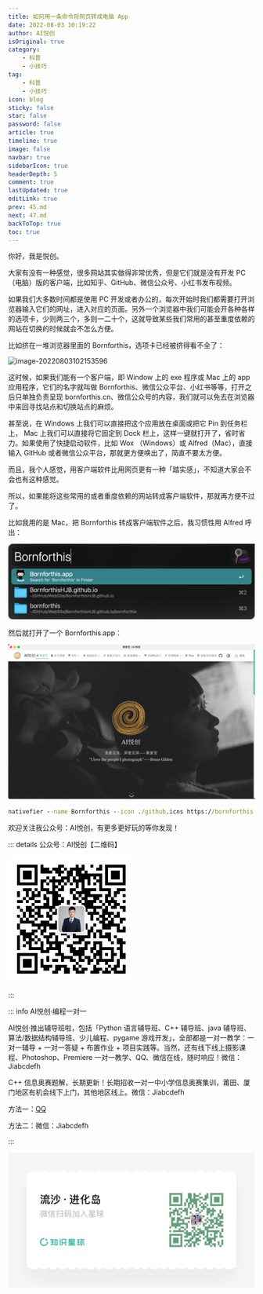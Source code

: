 ```yaml
---
title: 如何用一条命令将网页转成电脑 App
date: 2022-08-03 10:19:22
author: AI悦创
isOriginal: true
category: 
    - 科普
    - 小技巧
tag:
    - 科普
    - 小技巧
icon: blog
sticky: false
star: false
password: false
article: true
timeline: true
image: false
navbar: true
sidebarIcon: true
headerDepth: 5
comment: true
lastUpdated: true
editLink: true
prev: 45.md
next: 47.md
backToTop: true
toc: true
---
```


你好，我是悦创。

大家有没有一种感觉，很多网站其实做得非常优秀，但是它们就是没有开发 PC （电脑）版的客户端，比如知乎、GitHub、微信公众号、小红书发布视频。

如果我们大多数时间都是使用 PC 开发或者办公的，每次开始时我们都需要打开浏览器输入它们的网址，进入对应的页面。另外一个浏览器中我们可能会开各种各样的选项卡，少则两三个，多则一二十个，这就导致某些我们常用的甚至重度依赖的网站在切换的时候就会不怎么方便。

比如挤在一堆浏览器里面的 Bornforthis，选项卡已经被挤得看不全了：

![image-20220803102153596](./46.assets/image-20220803102153596.png)

这时候，如果我们能有一个客户端，即 Window 上的 exe 程序或 Mac 上的 app 应用程序，它们的名字就叫做 Bornforthis、微信公众平台、小红书等等，打开之后只单独负责呈现 bornforthis.cn、微信公众号的内容，我们就可以免去在浏览器中来回寻找站点和切换站点的麻烦。

甚至说，在 Windows 上我们可以直接把这个应用放在桌面或把它 Pin 到任务栏上， Mac 上我们可以直接将它固定到 Dock 栏上，这样一键就打开了，省时省力。如果使用了快捷启动软件，比如 Wox （Windows）或 Alfred（Mac），直接输入 GitHub 或者微信公众平台，那就更方便唤出了，简直不要太方便。

而且，我个人感觉，用客户端软件比用网页更有一种「踏实感」，不知道大家会不会也有这种感觉。

所以，如果能将这些常用的或者重度依赖的网站转成客户端软件，那就再方便不过了。

比如我用的是 Mac，把 Bornforthis  转成客户端软件之后，我习惯性用 Alfred 呼出：

![image-20220803184933476](./46.assets/image-20220803184933476.png)

然后就打开了一个 Bornforthis.app：

![image-20220803192022361](./46.assets/image-20220803192022361.png)





```cmd
nativefier --name Bornforthis --icon ./github.icns https://bornforthis.cn/
```









欢迎关注我公众号：AI悦创，有更多更好玩的等你发现！

::: details 公众号：AI悦创【二维码】

![](/gzh.jpg)

:::

::: info AI悦创·编程一对一

AI悦创·推出辅导班啦，包括「Python 语言辅导班、C++ 辅导班、java 辅导班、算法/数据结构辅导班、少儿编程、pygame 游戏开发」，全部都是一对一教学：一对一辅导 + 一对一答疑 + 布置作业 + 项目实践等。当然，还有线下线上摄影课程、Photoshop、Premiere 一对一教学、QQ、微信在线，随时响应！微信：Jiabcdefh

C++ 信息奥赛题解，长期更新！长期招收一对一中小学信息奥赛集训，莆田、厦门地区有机会线下上门，其他地区线上。微信：Jiabcdefh

方法一：[QQ](http://wpa.qq.com/msgrd?v=3&uin=1432803776&site=qq&menu=yes)

方法二：微信：Jiabcdefh

:::

![](/zsxq.jpg)



